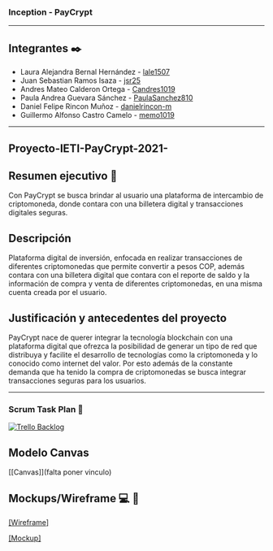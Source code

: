 ### Inception - PayCrypt
---
## Integrantes ✒️

- Laura Alejandra Bernal Hernández - [lale1507](https://github.com/lale1507)
- Juan Sebastian Ramos Isaza - [jsr25](https://github.com/Candres1019)
- Andres Mateo Calderon Ortega - [Candres1019](https://github.com/Candres1019)
- Paula Andrea Guevara Sánchez - [PaulaSanchez810](https://github.com/PaulaSanchez810)
- Daniel Felipe Rincon Muñoz - [danielrincon-m](https://github.com/danielrincon-m)
- Guillermo Alfonso Castro Camelo - [memo1019](https://github.com/memo1019)

---
## Proyecto-IETI-PayCrypt-2021-

## Resumen ejecutivo 📄

Con PayCrypt se busca brindar al usuario una plataforma de intercambio de criptomoneda, donde contara con una billetera digital y  transacciones digitales seguras.

## Descripción

Plataforma digital de inversión, enfocada en realizar transacciones de diferentes criptomonedas que permite convertir a pesos COP, además contara con una billetera digital que contara con el reporte de saldo y la información de compra y venta de diferentes criptomonedas, en una misma cuenta creada por el usuario.

## Justificación y antecedentes del proyecto

PayCrypt nace de querer integrar la tecnología blockchain con una plataforma digital que ofrezca la posibilidad de generar un tipo de red que distribuya y  facilite  el desarrollo de tecnologías como la criptomoneda y lo conocido como internet del valor. Por esto además de la constante demanda que ha tenido la compra de criptomonedas se busca integrar transacciones seguras para los usuarios.

---
### Scrum Task Plan 🎤

[![Trello Backlog](https://soka.gitlab.io/blog/post/2019-07-09-trello-markdown/img/logo-trello.png)](https://trello.com/invite/b/Qdw0aQzH/afdace62f5d8ffe5f56011b1aae74e8b/inception-paycrypt)

## Modelo Canvas 

[[Canvas]](falta poner vinculo)

## Mockups/Wireframe 💻 📱

[[Wireframe]](https://mockittapp.wondershare.com/app/86230db81518af9fc626ea7dec897bf14c5d8703?simulator_type=device&sticky#screen=skt5rxct6c4n7j5)

[[Mockup]](https://app.uizard.io/p/b55b2c0e)

